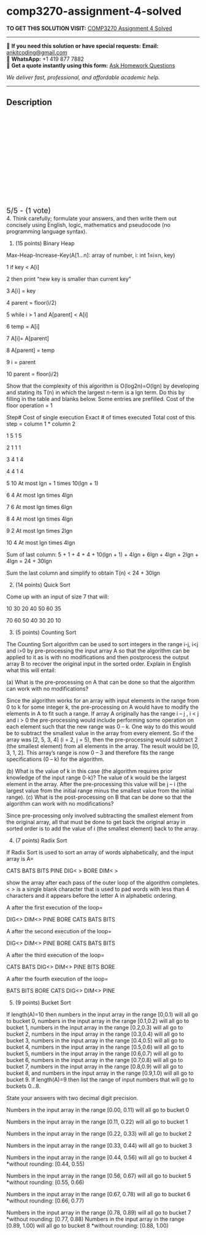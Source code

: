 # comp3270-assignment-4-solved
**TO GET THIS SOLUTION VISIT:** [COMP3270 Assignment 4 Solved](https://www.ankitcodinghub.com/product/comp3270-instructions-solved/)


---

📩 **If you need this solution or have special requests:** **Email:** ankitcoding@gmail.com  
📱 **WhatsApp:** +1 419 877 7882  
📄 **Get a quote instantly using this form:** [Ask Homework Questions](https://www.ankitcodinghub.com/services/ask-homework-questions/)

*We deliver fast, professional, and affordable academic help.*

---

<h2>Description</h2>



<div class="kk-star-ratings kksr-auto kksr-align-center kksr-valign-top" data-payload="{&quot;align&quot;:&quot;center&quot;,&quot;id&quot;:&quot;121316&quot;,&quot;slug&quot;:&quot;default&quot;,&quot;valign&quot;:&quot;top&quot;,&quot;ignore&quot;:&quot;&quot;,&quot;reference&quot;:&quot;auto&quot;,&quot;class&quot;:&quot;&quot;,&quot;count&quot;:&quot;1&quot;,&quot;legendonly&quot;:&quot;&quot;,&quot;readonly&quot;:&quot;&quot;,&quot;score&quot;:&quot;5&quot;,&quot;starsonly&quot;:&quot;&quot;,&quot;best&quot;:&quot;5&quot;,&quot;gap&quot;:&quot;4&quot;,&quot;greet&quot;:&quot;Rate this product&quot;,&quot;legend&quot;:&quot;5\/5 - (1 vote)&quot;,&quot;size&quot;:&quot;24&quot;,&quot;title&quot;:&quot;COMP3270  Assignment 4 Solved&quot;,&quot;width&quot;:&quot;138&quot;,&quot;_legend&quot;:&quot;{score}\/{best} - ({count} {votes})&quot;,&quot;font_factor&quot;:&quot;1.25&quot;}">

<div class="kksr-stars">

<div class="kksr-stars-inactive">
            <div class="kksr-star" data-star="1" style="padding-right: 4px">


<div class="kksr-icon" style="width: 24px; height: 24px;"></div>
        </div>
            <div class="kksr-star" data-star="2" style="padding-right: 4px">


<div class="kksr-icon" style="width: 24px; height: 24px;"></div>
        </div>
            <div class="kksr-star" data-star="3" style="padding-right: 4px">


<div class="kksr-icon" style="width: 24px; height: 24px;"></div>
        </div>
            <div class="kksr-star" data-star="4" style="padding-right: 4px">


<div class="kksr-icon" style="width: 24px; height: 24px;"></div>
        </div>
            <div class="kksr-star" data-star="5" style="padding-right: 4px">


<div class="kksr-icon" style="width: 24px; height: 24px;"></div>
        </div>
    </div>

<div class="kksr-stars-active" style="width: 138px;">
            <div class="kksr-star" style="padding-right: 4px">


<div class="kksr-icon" style="width: 24px; height: 24px;"></div>
        </div>
            <div class="kksr-star" style="padding-right: 4px">


<div class="kksr-icon" style="width: 24px; height: 24px;"></div>
        </div>
            <div class="kksr-star" style="padding-right: 4px">


<div class="kksr-icon" style="width: 24px; height: 24px;"></div>
        </div>
            <div class="kksr-star" style="padding-right: 4px">


<div class="kksr-icon" style="width: 24px; height: 24px;"></div>
        </div>
            <div class="kksr-star" style="padding-right: 4px">


<div class="kksr-icon" style="width: 24px; height: 24px;"></div>
        </div>
    </div>
</div>


<div class="kksr-legend" style="font-size: 19.2px;">
            5/5 - (1 vote)    </div>
    </div>
4. Think carefully; formulate your answers, and then write them out concisely using English, logic, mathematics and pseudocode (no programming language syntax).

1. (15 points) Binary Heap

Max-Heap-Increase-Key(A[1…n]: array of number, i: int 1≤i≤n, key)

1 if key &lt; A[i]

2 then print “new key is smaller than current key”

3 A[i] = key

4 parent = floor(i/2)

5 while i &gt; 1 and A[parent] &lt; A[i]

6 temp = A[i]

7 A[i]= A[parent]

8 A[parent] = temp

9 i = parent

10 parent = floor(i/2)

Show that the complexity of this algorithm is O(log2n)=O(lgn) by developing and stating its T(n) in which the largest n-term is a lgn term. Do this by filling in the table and blanks below. Some entries are prefilled. Cost of the floor operation = 1

Step# Cost of single execution Exact # of times executed Total cost of this step = column 1 * column 2

1 5 1 5

2 1 1 1

3 4 1 4

4 4 1 4

5 10 At most lgn + 1 times 10(lgn + 1)

6 4 At most lgn times 4lgn

7 6 At most lgn times 6lgn

8 4 At most lgn times 4lgn

9 2 At most lgn times 2lgn

10 4 At most lgn times 4lgn

Sum of last column: 5 + 1 + 4 + 4 + 10(lgn + 1) + 4lgn + 6lgn + 4lgn + 2lgn + 4lgn = 24 + 30lgn

Sum the last column and simplify to obtain T(n) &lt; 24 + 30lgn

2. (14 points) Quick Sort

Come up with an input of size 7 that will:

10 30 20 40 50 60 35

70 60 50 40 30 20 10

3. (5 points) Counting Sort

The Counting Sort algorithm can be used to sort integers in the range i-j, i&lt;j and i&gt;0 by pre-processing the input array A so that the algorithm can be applied to it as is with no modifications and then postprocess the output array B to recover the original input in the sorted order. Explain in English what this will entail:

(a) What is the pre-processing on A that can be done so that the algorithm can work with no modifications?

Since the algorithm works for an array with input elements in the range from 0 to k for some integer k, the pre-processing on A would have to modify the elements in A to fit such a range. If array A originally has the range i – j , i &lt; j and i &gt; 0 the pre-processing would include performing some operation on each element such that the new range was 0 – k. One way to do this would be to subtract the smallest value in the array from every element. So if the array was [2, 5, 3, 4] (i = 2, j = 5), then the pre-processing would subtract 2 (the smallest element) from all elements in the array. The result would be [0, 3, 1, 2]. This array’s range is now 0 – 3 and therefore fits the range specifications (0 – k) for the algorithm.

(b) What is the value of k in this case (the algorithm requires prior knowledge of the input range 0-k)? The value of k would be the largest element in the array. After the pre-processing this value will be j – i (the largest value from the initial range minus the smallest value from the initial range). (c) What is the post-processing on B that can be done so that the algorithm can work with no modifications?

Since pre-processing only involved subtracting the smallest element from the original array, all that must be done to get back the original array in sorted order is to add the value of i (the smallest element) back to the array.

4. (7 points) Radix Sort

If Radix Sort is used to sort an array of words alphabetically, and the input array is A=

CATS BATS BITS PINE DIG&lt; &gt; BORE DIM&lt; &gt;

show the array after each pass of the outer loop of the algorithm completes. &lt; &gt; is a single blank character that is used to pad words with less than 4 characters and it appears before the letter A in alphabetic ordering.

A after the first execution of the loop=

DIG&lt;&gt; DIM&lt;&gt; PINE BORE CATS BATS BITS

A after the second execution of the loop=

DIG&lt;&gt; DIM&lt;&gt; PINE BORE CATS BATS BITS

A after the third execution of the loop=

CATS BATS DIG&lt;&gt; DIM&lt;&gt; PINE BITS BORE

A after the fourth execution of the loop=

BATS BITS BORE CATS DIG&lt;&gt; DIM&lt;&gt; PINE

5. (9 points) Bucket Sort

If length(A)=10 then numbers in the input array in the range [0,0.1) will all go to bucket 0, numbers in the input array in the range [0.1,0.2) will all go to bucket 1, numbers in the input array in the range [0.2,0.3) will all go to bucket 2, numbers in the input array in the range [0.3,0.4) will all go to bucket 3, numbers in the input array in the range [0.4,0.5) will all go to bucket 4, numbers in the input array in the range [0.5,0.6) will all go to bucket 5, numbers in the input array in the range [0.6,0.7) will all go to bucket 6, numbers in the input array in the range [0.7,0.8) will all go to bucket 7, numbers in the input array in the range [0.8,0.9) will all go to bucket 8, and numbers in the input array in the range [0.9,1.0) will all go to bucket 9. If length(A)=9 then list the range of input numbers that will go to buckets 0…8.

State your answers with two decimal digit precision.

Numbers in the input array in the range [0.00, 0.11) will all go to bucket 0

Numbers in the input array in the range [0.11, 0.22) will all go to bucket 1

Numbers in the input array in the range [0.22, 0.33) will all go to bucket 2

Numbers in the input array in the range [0.33, 0.44) will all go to bucket 3

Numbers in the input array in the range [0.44, 0.56) will all go to bucket 4 *without rounding: [0.44, 0.55)

Numbers in the input array in the range [0.56, 0.67) will all go to bucket 5 *without rounding: [0.55, 0.66)

Numbers in the input array in the range [0.67, 0.78) will all go to bucket 6 *without rounding: [0.66, 0.77)

Numbers in the input array in the range [0.78, 0.89) will all go to bucket 7 *without rounding: [0.77, 0.88) Numbers in the input array in the range [0.89, 1.00) will all go to bucket 8 *without rounding: [0.88, 1.00)
